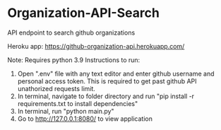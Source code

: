 # Organization-API-Search
API endpoint to search github organizations

Heroku app: https://github-organization-api.herokuapp.com/

Note: Requires python 3.9
Instructions to run:
1. Open ".env" file with any text editor and enter github username and personal access token. This is required to get past github API unathorized requests limit.
2. In terminal, navigate to folder directory and run "pip install -r requirements.txt to install dependencies"
3. In terminal, run "python main.py"
4. Go to http://127.0.0.1:8080/ to view application
